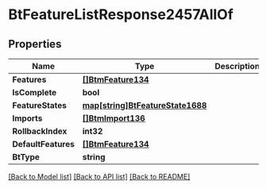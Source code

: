 # BtFeatureListResponse2457AllOf

## Properties

Name | Type | Description | Notes
------------ | ------------- | ------------- | -------------
**Features** | [**[]BtmFeature134**](BTMFeature-134.md) |  | [optional] 
**IsComplete** | **bool** |  | [optional] 
**FeatureStates** | [**map[string]BtFeatureState1688**](BTFeatureState-1688.md) |  | [optional] 
**Imports** | [**[]BtmImport136**](BTMImport-136.md) |  | [optional] 
**RollbackIndex** | **int32** |  | [optional] 
**DefaultFeatures** | [**[]BtmFeature134**](BTMFeature-134.md) |  | [optional] 
**BtType** | **string** |  | [optional] 

[[Back to Model list]](../README.md#documentation-for-models) [[Back to API list]](../README.md#documentation-for-api-endpoints) [[Back to README]](../README.md)


